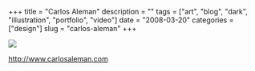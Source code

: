+++
title = "Carlos Aleman"
description = ""
tags = ["art", "blog", "dark", "illustration", "portfolio", "video"]
date = "2008-03-20"
categories = ["design"]
slug = "carlos-aleman"
+++


 

  <div id="screens-thumbs" class="clearfix">
    <div class="txt-center" id="design-submission"><a href="http://www.carlosaleman.com/"><img id='bluga-thumbnail-1149' class='bluga-thumbnail large' src='//media.konigi.com/bluga/
wt47f2a0d79417b_0.jpg'/></a></div>  
  </div>   
<p><a href="http://www.carlosaleman.com/">http://www.carlosaleman.com</a></p>




